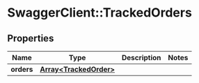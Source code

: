 # SwaggerClient::TrackedOrders

## Properties
Name | Type | Description | Notes
------------ | ------------- | ------------- | -------------
**orders** | [**Array&lt;TrackedOrder&gt;**](TrackedOrder.md) |  | 


